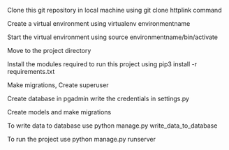 Clone this git repository in local machine using git clone httplink command

Create a virtual environment using virtualenv environmentname

Start the virtual environment using source environmentname/bin/activate

Move to the project directory

Install the modules required to run this project using pip3 install -r requirements.txt

Make migrations, Create superuser

Create database in pgadmin write the credentials in settings.py

Create models and make migrations

To write data to database use python manage.py write_data_to_database

To run the project use python manage.py runserver